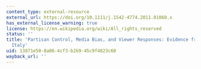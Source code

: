 ```yaml
---
content_type: external-resource
external_url: https://doi.org/10.1111/j.1542-4774.2011.01060.x
has_external_license_warning: true
license: https://en.wikipedia.org/wiki/All_rights_reserved
status: ''
title: 'Partisan Control, Media Bias, and Viewer Responses: Evidence from Berlusconi''s
  Italy'
uid: 13871e50-8a06-4cf3-b2b9-45c9f4823c60
wayback_url: ''
---
```

